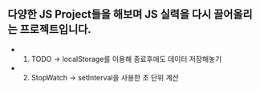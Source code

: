 ## 다양한 JS Project들을 해보며 JS 실력을 다시 끌어올리는 프로젝트입니다.

- 1. TODO -> localStorage를 이용해 종료후에도 데이터 저장해놓기
- 2. StopWatch -> setInterval을 사용한 초 단위 계산
